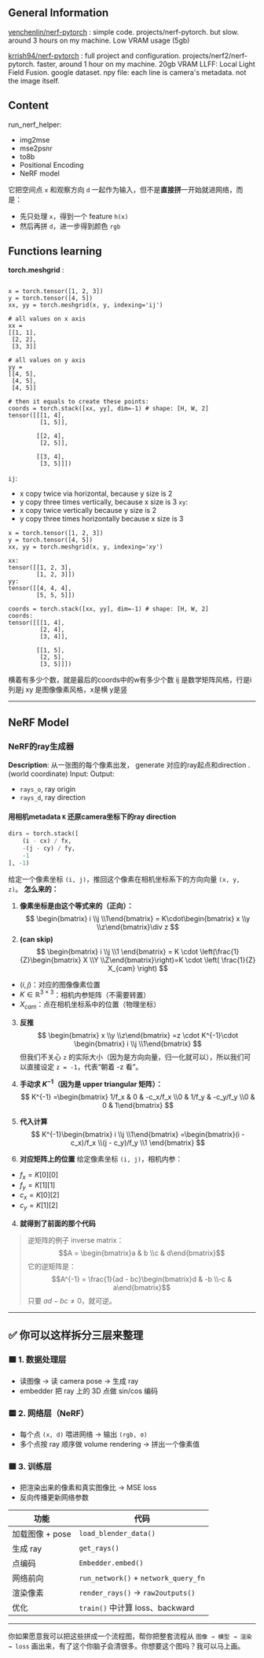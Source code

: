 
## General Information
[yenchenlin/nerf-pytorch](https://github.com/yenchenlin/nerf-pytorch) : simple code. projects/nerf-pytorch.
but slow. around 3 hours on my machine. Low VRAM usage (5gb)

[krrish94/nerf-pytorch](https://github.com/krrish94/nerf-pytorch) : full project and configuration. projects/nerf2/nerf-pytorch. faster, around 1 hour on my machine. 20gb VRAM
LLFF: Local Light Field Fusion. google dataset.
npy file: each line is camera's metadata. not the image itself. 


## Content
run_nerf_helper: 
* img2mse
* mse2psnr
* to8b
* Positional Encoding
* NeRF model




它把空间点 `x` 和观察方向 `d` 一起作为输入，但不是**直接拼**一开始就进网络，而是：
- 先只处理 `x`，得到一个 feature `h(x)`
- 然后再拼 `d`，进一步得到颜色 `rgb`
  

## Functions learning
**torch.meshgrid** : 
```

x = torch.tensor([1, 2, 3])
y = torch.tensor([4, 5])
xx, yy = torch.meshgrid(x, y, indexing='ij')

# all values on x axis
xx =
[[1, 1],
 [2, 2],
 [3, 3]]

# all values on y axis
yy =
[[4, 5],
 [4, 5],
 [4, 5]]

# then it equals to create these points: 
coords = torch.stack([xx, yy], dim=-1) # shape: [H, W, 2]
tensor([[[1, 4],
         [1, 5]],

        [[2, 4],
         [2, 5]],

        [[3, 4],
         [3, 5]]])
```

`ij`:  
* x copy twice via horizontal, because y size is 2
* y copy three times vertically, because x size is 3
`xy`:
* x copy twice vertically because y size is 2
* y copy three times horizontally because x size  is 3

```
x = torch.tensor([1, 2, 3])
y = torch.tensor([4, 5])
xx, yy = torch.meshgrid(x, y, indexing='xy')

xx: 
tensor([[1, 2, 3],
        [1, 2, 3]])
yy:
tensor([[4, 4, 4],
        [5, 5, 5]])

coords = torch.stack([xx, yy], dim=-1) # shape: [H, W, 2]
coords:
tensor([[[1, 4],
         [2, 4],
         [3, 4]], 

        [[1, 5],
         [2, 5],
         [3, 5]]])
```


横着有多少个数，就是最后的coords中的w有多少个数
ij 是数学矩阵风格，行是i 列是j
xy 是图像像素风格，x是横 y是竖

---
## NeRF Model
###  NeRF的ray生成器
**Description**: 从一张图的每个像素出发， generate 对应的ray起点和direction . (world coordinate)
Input:
Output: 
* `rays_o`, ray origin
* `rays_d`, ray direction


#### 用相机metadata `K` 还原camera坐标下的ray direction
```python
dirs = torch.stack([
    (i - cx) / fx,
    -(j - cy) / fy,
    -1
], -1)
```
给定一个像素坐标 `(i, j)`，推回这个像素在相机坐标系下的方向向量 `(x, y, z)`。
**怎么来的：**
1. **像素坐标是由这个等式来的（正向）：**
$$
\begin{bmatrix}
i \\j \\1\end{bmatrix}
=
K\cdot\begin{bmatrix}
x \\y \\z\end{bmatrix}\div z
$$
2.  **(can skip)**
$$
\begin{bmatrix}
i \\j \\1 \end{bmatrix}
=
K \cdot \left(\frac{1}{Z}\begin{bmatrix}
X \\Y \\Z\end{bmatrix}\right)=K \cdot \left( \frac{1}{Z} X_{cam} \right)
$$
* $(i, j)$：对应的图像像素位置
* $K \in \mathbb{R}^{3\times3}$：相机内参矩阵（不需要转置）
* $X_{cam}$：点在相机坐标系中的位置（物理坐标）
  
3. **反推**
$$
\begin{bmatrix}
x \\y \\z\end{bmatrix}
=z \cdot K^{-1}\cdot
\begin{bmatrix}
i \\j \\1\end{bmatrix}
$$
但我们不关心 `z` 的实际大小（因为是方向向量，归一化就可以），所以我们可以直接设定 `z = -1`，代表“朝着 -z 看”。

4. **手动求 $K^{-1}$（因为是 upper triangular 矩阵）：**
$$
K^{-1} =\begin{bmatrix}
1/f_x & 0 & -c_x/f_x \\0 & 1/f_y & -c_y/f_y \\0 & 0 & 1\end{bmatrix}
$$
5. **代入计算**
$$
K^{-1}\begin{bmatrix}
i \\j \\1\end{bmatrix}
=\begin{bmatrix}(i - c_x)/f_x \\(j - c_y)/f_y \\1
\end{bmatrix}
$$
6. **对应矩阵上的位置**
给定像素坐标 `(i, j)`，相机内参：
* $f_x = K[0][0]$
* $f_y = K[1][1]$
* $c_x = K[0][2]$
* $c_y = K[1][2]$

4. **就得到了前面的那个代码**
  

>逆矩阵的例子 inverse matrix： 
$$A = \begin{bmatrix}a & b \\c & d\end{bmatrix}$$
  它的逆矩阵是：
 $$A^{-1} = \frac{1}{ad - bc}\begin{bmatrix}d & -b \\-c & a\end{bmatrix}$$
 只要 $ad - bc \ne 0$，就可逆。





---

## ✅ 你可以这样拆分三层来整理

### 🟩 1. 数据处理层
- 读图像 → 读 camera pose → 生成 ray
- embedder 把 ray 上的 3D 点做 sin/cos 编码
    

### 🟨 2. 网络层（NeRF）
- 每个点 `(x, d)` 喂进网络 → 输出 `(rgb, σ)`
- 多个点按 ray 顺序做 volume rendering → 拼出一个像素值

### 🟥 3. 训练层
- 把渲染出来的像素和真实图像比 → MSE loss
- 反向传播更新网络参数
    


|功能|代码|
|---|---|
|加载图像 + pose|`load_blender_data()`|
|生成 ray|`get_rays()`|
|点编码|`Embedder.embed()`|
|网络前向|`run_network()` + `network_query_fn`|
|渲染像素|`render_rays()` → `raw2outputs()`|
|优化|`train()` 中计算 loss、backward|

---

你如果愿意我可以把这些拼成一个流程图，帮你把整套流程从 `图像 → 模型 → 渲染 → loss` 画出来，有了这个你脑子会清很多。你想要这个图吗？我可以马上画。